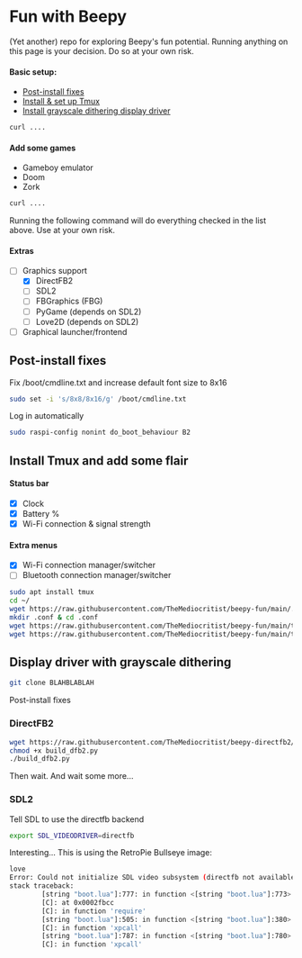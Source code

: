 # Fun with Beepy
(Yet another) repo for exploring Beepy's fun potential.
Running anything on this page is your decision. Do so at your own risk.

#### Basic setup:
 - [Post-install fixes](#postfix)
 - [Install & set up Tmux](#tmux)
 - [Install grayscale dithering display driver](#grayscaledither)
```bash 
curl ....
```

#### Add some games
 - Gameboy emulator
 - Doom
 - Zork
```bash 
curl ....
```



Running the following command will do everything checked in the list above. Use at your own risk.


#### Extras
- [ ] Graphics support
  - [x] DirectFB2
  - [ ] SDL2
  - [ ] FBGraphics (FBG)
  - [ ] PyGame (depends on SDL2)
  - [ ] Love2D (depends on SDL2)
- [ ] Graphical launcher/frontend

## <a name="postfix"></a>Post-install fixes
Fix /boot/cmdline.txt and increase default font size to 8x16
```bash
sudo set -i 's/8x8/8x16/g' /boot/cmdline.txt
```
Log in automatically
```bash
sudo raspi-config nonint do_boot_behaviour B2
```

## <a name="tmux"></a> Install Tmux and add some flair
#### Status bar
* [x] Clock
* [x] Battery %
* [x] Wi-Fi connection & signal strength

#### Extra menus
* [x] Wi-Fi connection manager/switcher
* [ ] Bluetooth connection manager/switcher

```bash
sudo apt install tmux
cd ~/
wget https://raw.githubusercontent.com/TheMediocritist/beepy-fun/main/.tmux.conf
mkdir .conf & cd .conf
wget https://raw.githubusercontent.com/TheMediocritist/beepy-fun/main/tmux_wifi_manager.sh
wget https://raw.githubusercontent.com/TheMediocritist/beepy-fun/main/tmux_wifi_status.sh
```

## <a name="grayscaledither"></a> Display driver with grayscale dithering
```bash
git clone BLAHBLABLAH
```

Post-install fixes

### DirectFB2
```bash
wget https://raw.githubusercontent.com/TheMediocritist/beepy-directfb2/main/build_dfb2.py
chmod +x build_dfb2.py
./build_dfb2.py
```
Then wait. And wait some more...

### SDL2
Tell SDL to use the directfb backend
```bash
export SDL_VIDEODRIVER=directfb
```

Interesting... This is using the RetroPie Bullseye image:
```bash
love
Error: Could not initialize SDL video subsystem (directfb not available)
stack traceback:
        [string "boot.lua"]:777: in function <[string "boot.lua"]:773>
        [C]: at 0x0002fbcc
        [C]: in function 'require'
        [string "boot.lua"]:505: in function <[string "boot.lua"]:380>
        [C]: in function 'xpcall'
        [string "boot.lua"]:787: in function <[string "boot.lua"]:780>
        [C]: in function 'xpcall'
```


